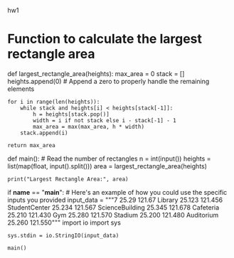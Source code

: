 hw1
# Function to calculate the largest rectangle area
def largest_rectangle_area(heights):
    max_area = 0
    stack = []
    heights.append(0)  # Append a zero to properly handle the remaining elements

    for i in range(len(heights)):
        while stack and heights[i] < heights[stack[-1]]:
            h = heights[stack.pop()]
            width = i if not stack else i - stack[-1] - 1
            max_area = max(max_area, h * width)
        stack.append(i)

    return max_area
def main():
    # Read the number of rectangles
    n = int(input())
    heights = list(map(float, input().split()))
    area = largest_rectangle_area(heights)

    print("Largest Rectangle Area:", area)
if __name__ == "__main__":
    # Here's an example of how you could use the specific inputs you provided
    input_data = """7
    25.29 121.67
    Library 25.123 121.456
    StudentCenter 25.234 121.567
    ScienceBuilding 25.345 121.678
    Cafeteria 25.210 121.430
    Gym 25.280 121.570
    Stadium 25.200 121.480
    Auditorium 25.260 121.550"""
    import io
    import sys

    sys.stdin = io.StringIO(input_data)
    
    main()

